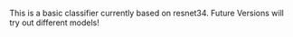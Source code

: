 This is a basic classifier currently based on resnet34. Future Versions will try out different models!
